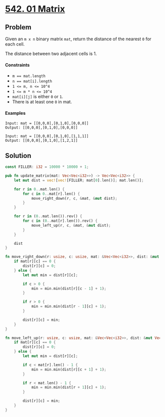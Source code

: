 # [542. 01 Matrix](https://leetcode.com/problems/01-matrix/)

## Problem

Given an `m x n` binary matrix `mat`, return the distance of the nearest `0` for
each cell.

The distance between two adjacent cells is 1.

#### Constraints

* `m == mat.length`
* `n == mat[i].length`
* `1 <= m, n <= 10^4`
* `1 <= m * n <= 10^4`
* `mat[i][j]` is either `0` or `1`.
* There is at least one `0` in mat.

#### Examples

```text
Input: mat = [[0,0,0],[0,1,0],[0,0,0]]
Output: [[0,0,0],[0,1,0],[0,0,0]]
```

```text
Input: mat = [[0,0,0],[0,1,0],[1,1,1]]
Output: [[0,0,0],[0,1,0],[1,2,1]]
```

## Solution

```rust
const FILLER: i32 = 10000 * 10000 + 1;

pub fn update_matrix(mat: Vec<Vec<i32>>) -> Vec<Vec<i32>> {
    let mut dist = vec![vec![FILLER; mat[0].len()]; mat.len()];

    for r in 0..mat.len() {
        for c in 0..mat[r].len() {
            move_right_down(r, c, &mat, &mut dist);
        }
    }

    for r in (0..mat.len()).rev() {
        for c in (0..mat[r].len()).rev() {
            move_left_up(r, c, &mat, &mut dist);
        }
    }

    dist
}

fn move_right_down(r: usize, c: usize, mat: &Vec<Vec<i32>>, dist: &mut Vec<Vec<i32>>) {
    if mat[r][c] == 0 {
        dist[r][c] = 0;
    } else {
        let mut min = dist[r][c];

        if c > 0 {
            min = min.min(dist[r][c - 1] + 1);
        }

        if r > 0 {
            min = min.min(dist[r - 1][c] + 1);
        }

        dist[r][c] = min;
    }
}

fn move_left_up(r: usize, c: usize, mat: &Vec<Vec<i32>>, dist: &mut Vec<Vec<i32>>) {
    if mat[r][c] == 0 {
        dist[r][c] = 0;
    } else {
        let mut min = dist[r][c];

        if c < mat[r].len() - 1 {
            min = min.min(dist[r][c + 1] + 1);
        }

        if r < mat.len() - 1 {
            min = min.min(dist[r + 1][c] + 1);
        }

        dist[r][c] = min;
    }
}
```